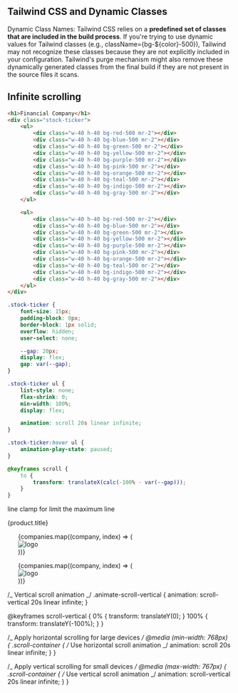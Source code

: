 ## Tailwind CSS and Dynamic Classes

Dynamic Class Names: Tailwind CSS relies on a <b>predefined set of classes that are included in the build process</b>. If you're trying to use dynamic values for Tailwind classes (e.g., className={bg-${color}-500}), Tailwind may not recognize these classes because they are not explicitly included in your configuration. Tailwind's purge mechanism might also remove these dynamically generated classes from the final build if they are not present in the source files it scans.

## Infinite scrolling

```html
<h1>Financial Company</h1>
<div class="stock-ticker">
    <ul>
        <div class="w-40 h-40 bg-red-500 mr-2"></div>
        <div class="w-40 h-40 bg-blue-500 mr-2"></div>
        <div class="w-40 h-40 bg-green-500 mr-2"></div>
        <div class="w-40 h-40 bg-yellow-500 mr-2"></div>
        <div class="w-40 h-40 bg-purple-500 mr-2"></div>
        <div class="w-40 h-40 bg-pink-500 mr-2"></div>
        <div class="w-40 h-40 bg-orange-500 mr-2"></div>
        <div class="w-40 h-40 bg-teal-500 mr-2"></div>
        <div class="w-40 h-40 bg-indigo-500 mr-2"></div>
        <div class="w-40 h-40 bg-gray-500 mr-2"></div>
    </ul>

    <ul>
        <div class="w-40 h-40 bg-red-500 mr-2"></div>
        <div class="w-40 h-40 bg-blue-500 mr-2"></div>
        <div class="w-40 h-40 bg-green-500 mr-2"></div>
        <div class="w-40 h-40 bg-yellow-500 mr-2"></div>
        <div class="w-40 h-40 bg-purple-500 mr-2"></div>
        <div class="w-40 h-40 bg-pink-500 mr-2"></div>
        <div class="w-40 h-40 bg-orange-500 mr-2"></div>
        <div class="w-40 h-40 bg-teal-500 mr-2"></div>
        <div class="w-40 h-40 bg-indigo-500 mr-2"></div>
        <div class="w-40 h-40 bg-gray-500 mr-2"></div>
    </ul>
</div>
```

```css
.stock-ticker {
    font-size: 15px;
    padding-block: 8px;
    border-block: 1px solid;
    overflow: hidden;
    user-select: none;

    --gap: 20px;
    display: flex;
    gap: var(--gap);
}

.stock-ticker ul {
    list-style: none;
    flex-shrink: 0;
    min-width: 100%;
    display: flex;

    animation: scroll 20s linear infinite;
}

.stock-ticker:hover ul {
    animation-play-state: paused;
}

@keyframes scroll {
    to {
        transform: translateX(calc(-100% - var(--gap)));
    }
}
```

line clamp for limit the maximum line

<p className='marcellus line-clamp-1 px-4 text-xl text-left w-full'>{product.title}</p>

<div className="overflow-hidden  h-[300px] md:h-auto">
    <div className=" md:flex overflow-hidden items-center md:py-2 md:gap-5 justify-between ">
        <ul className="md:flex min-w-full flex-shrink-0  scroll-container items-center gajustify-between">
            {companies.map((company, index) => (
                <div key={index} className="flex-shrink-0 mt-3 md:my-auto md:mr-5 ">
                    <Image className="w-32 rounded-md" src={`/trustedCompanies/${company.p`} alt="logo" height={100} width={100} />
                </div>
            ))}
        </ul>
        <ul className="md:flex min-w-full flex-shrink-0 scroll-container items-center gajustify-between">
            {companies.map((company, index) => (
                <div key={index} className="flex-shrink-0 mt-3 md:my-auto md:mr-5 ">
                    <Image className="w-32 rounded-md" src={`/trustedCompanies/${company.p`} alt="logo" height={100} width={100} />
                </div>
            ))}
        </ul>
    </div>
</div>
</div>

/_ Vertical scroll animation _/
.animate-scroll-vertical {
animation: scroll-vertical 20s linear infinite;
}

@keyframes scroll-vertical {
0% {
transform: translateY(0);
}
100% {
transform: translateY(-100%);
}
}

/_ Apply horizontal scrolling for large devices _/
@media (min-width: 768px) {
.scroll-container {
/_ Use horizontal scroll animation _/
animation: scroll 20s linear infinite;
}
}

/_ Apply vertical scrolling for small devices _/
@media (max-width: 767px) {
.scroll-container {
/_ Use vertical scroll animation _/
animation: scroll-vertical 20s linear infinite;
}
}
